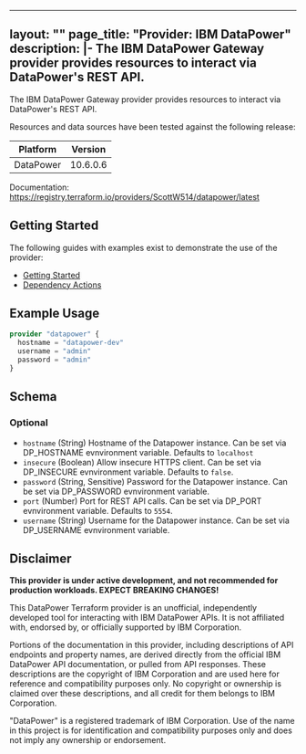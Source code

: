 
---
layout: ""
page_title: "Provider: IBM DataPower"
description: |-
  The IBM DataPower Gateway provider provides resources to interact via DataPower's REST API.
---

The IBM DataPower Gateway provider provides resources to interact via DataPower's REST API.

Resources and data sources have been tested against the following release:

| Platform        | Version  |
| --------------- | -------- |
| DataPower       | 10.6.0.6 |

Documentation: <https://registry.terraform.io/providers/ScottW514/datapower/latest>

## Getting Started

The following guides with examples exist to demonstrate the use of the provider:

- [Getting Started](https://registry.terraform.io/providers/ScottW514/datapower/latest/docs/guides/getting_started)
- [Dependency Actions](https://registry.terraform.io/providers/ScottW514/datapower/latest/docs/guides/dependency_actions)

## Example Usage

```terraform
provider "datapower" {
  hostname = "datapower-dev"
  username = "admin"
  password = "admin"
}
```

<!-- schema generated by tfplugindocs -->
## Schema

### Optional

- `hostname` (String) Hostname of the Datapower instance. Can be set via DP_HOSTNAME evnvironment variable. Defaults to `localhost`
- `insecure` (Boolean) Allow insecure HTTPS client. Can be set via DP_INSECURE evnvironment variable. Defaults to `false`.
- `password` (String, Sensitive) Password for the Datapower instance. Can be set via DP_PASSWORD evnvironment variable.
- `port` (Number) Port for REST API calls. Can be set via DP_PORT evnvironment variable. Defaults to `5554`.
- `username` (String) Username for the Datapower instance. Can be set via DP_USERNAME evnvironment variable.

## Disclaimer
**This provider is under active development, and not recommended for production workloads. EXPECT BREAKING CHANGES!**

This DataPower Terraform provider is an unofficial, independently developed tool for interacting with IBM DataPower APIs. It is not affiliated with, endorsed by, or officially supported by IBM Corporation.

Portions of the documentation in this provider, including descriptions of API endpoints and property names, are derived directly from the official IBM DataPower API documentation, or pulled from API responses. These descriptions are the copyright of IBM Corporation and are used here for reference and compatibility purposes only. No copyright or ownership is claimed over these descriptions, and all credit for them belongs to IBM Corporation.

"DataPower" is a registered trademark of IBM Corporation. Use of the name in this project is for identification and compatibility purposes only and does not imply any ownership or endorsement.
